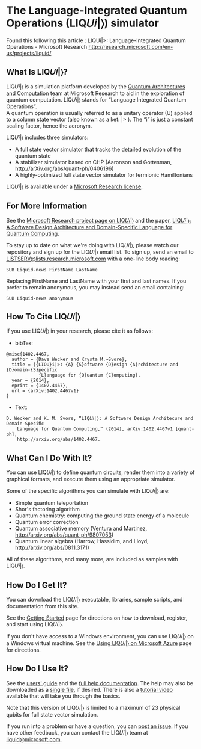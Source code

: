 # The Language-Integrated Quantum Operations (LIQ𝑈𝑖|⟩) simulator



Found this following this article : LIQUi|>: Language-Integrated Quantum Operations - Microsoft Research http://research.microsoft.com/en-us/projects/liquid/


## What Is LIQ𝑈𝑖|⟩?

LIQ𝑈𝑖|⟩ is a simulation platform developed by the [Quantum Architectures and Computation](http://research.microsoft.com/en-us/groups/quarc/) team at Microsoft Research to aid in the exploration of quantum computation. 
LIQ𝑈𝑖|⟩ stands for “Language Integrated Quantum Operations”.  
A quantum operation is usually referred to as a unitary operator (U) applied to a column state vector (also known as a ket: |> ).
The “i” is just a constant scaling factor, hence the acronym.

LIQ𝑈𝑖|⟩ includes three simulators: 
* A full state vector simulator that tracks the detailed evolution of the quantum state
* A stabilizer simulator based on CHP (Aaronson and Gottesman, http://arXiv.org/abs/quant-ph/0406196)
* A highly-optimized full state vector simulator for fermionic Hamiltonians

LIQ𝑈𝑖|⟩ is available under a [Microsoft Research license](LICENSE.md). 

## For More Information

See the [Microsoft Research project page on LIQ𝑈𝑖|⟩](http://research.microsoft.com/en-us/projects/liquid/)
and the paper, [LIQ𝑈𝑖|⟩: A Software Design Architecture and Domain-Specific Language for Quantum Computing](http://research.microsoft.com/pubs/209634/1402.4467.pdf).

To stay up to date on what we're doing with LIQ𝑈𝑖|⟩, please watch our repository and sign up for the LIQ𝑈𝑖|⟩ email list.
To sign up, send an email to LISTSERV@lists.research.microsoft.com with a one-line body reading:
```
SUB Liquid-news FirstName LastName
```
Replacing FirstName and LastName with your first and last names.
If you prefer to remain anonymous, you may instead send an email containing:
```
SUB Liquid-news anonymous
```

## How To Cite LIQ𝑈𝑖|⟩

If you use LIQ𝑈𝑖|⟩ in your research, please cite it as follows:
* bibTex:
```
@misc{1402.4467,
  author = {Dave Wecker and Krysta M.~Svore},
  title = {{LIQU}i|>: {A} {S}oftware {D}esign {A}rchitecture and {D}omain-{S}pecific 
            {L}anguage for {Q}uantum {C}omputing},
  year = {2014},
  eprint = {1402.4467},
  url = {arXiv:1402.4467v1}
}
```
* Text: 
```
D. Wecker and K. M. Svore, “LIQ𝑈𝑖|⟩: A Software Design Architecure and Domain-Speciﬁc 
    Language for Quantum Computing,” (2014), arXiv:1402.4467v1 [quant-ph], 
    http://arxiv.org/abs/1402.4467.
```

## What Can I Do With It?

You can use LIQ𝑈𝑖|⟩ to define quantum circuits, render them into a variety of graphical formats, and execute them
using an appropriate simulator.

Some of the specific algorithms you can simulate with LIQ𝑈𝑖|⟩ are:
* Simple quantum teleportation
* Shor's factoring algorithm
* Quantum chemistry: computing the ground state energy of a molecule
* Quantum error correction
* Quantum associative memory (Ventura and Martinez, http://arxiv.org/abs/quant-ph/9807053)
* Quantum linear algebra (Harrow, Hassidim, and Lloyd, http://arxiv.org/abs/0811.3171)

All of these algorithms, and many more, are included as samples with LIQ𝑈𝑖|⟩.

## How Do I Get It?

You can download the LIQ𝑈𝑖|⟩ executable, libraries, sample scripts, and documentation from this site.

See the [Getting Started](GettingStarted.md) page for directions on how to download, register, and start using LIQ𝑈𝑖|⟩.

If you don't have access to a Windows environment, you can use LIQ𝑈𝑖|⟩ on a Windows virtual machine.
See the [Using LIQ𝑈𝑖|⟩ on Microsoft Azure](AzureGuide.md) page for directions.

## How Do I Use It?

See the [users' guide](https://msr-quarc.github.io/Liquid/LIQUiD.pdf) and the [full help documentation](https://msr-quarc.github.io/Liquid/).
The help may also be downloaded as a [single file](https://msr-quarc.github.io/Liquid/Liquid.chm), if desired. There is also a [tutorial video](http://research.microsoft.com/apps/video/default.aspx?id=258279) available that will take you through the basics.

Note that this version of LIQ𝑈𝑖|⟩ is limited to a maximum of 23 physical qubits for full state vector simulation.

If you run into a problem or have a question, you can [post an issue](https://github.com/msr-quarc/Liquid/issues).
If you have other feedback, you can contact the LIQ𝑈𝑖|⟩ team at liquid@microsoft.com.
